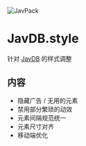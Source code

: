 ![JavPack](https://s1.ax1x.com/2022/04/01/q5lzYn.png "logo")

# JavDB.style

针对 [JavDB](https://javdb.com/) 的样式调整

## 内容

- 隐藏广告 / 无用的元素
- 禁用部分繁琐的动效
- 元素间隔规范统一
- 元素尺寸对齐
- 移动端优化
